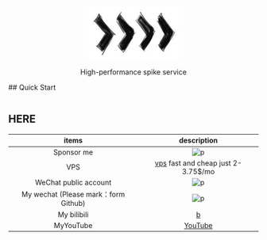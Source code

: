<p align="center">
<a href="https://github.com/googege/arrow"><img src="./arrow.png"></a>
</p>
<p align="center">
High-performance spike service
</p>
## Quick Start

```go

```
## HERE

|items|description|
|:---:|:---:|
|Sponsor me|![p](https://raw.githubusercontent.com/basicExploration/Demos/master/donate.png)|
|VPS|[vps](https://app.cloudcone.com/?ref=2525) fast and cheap just 2-3.75$/mo|
|WeChat public account|![p](https://raw.githubusercontent.com/googege/GOFamily/master/joinUsW.jpg)|
|My wechat (Please mark：form Github)|![p](https://raw.githubusercontent.com/googege/GOFamily/master/me.jpeg)|
|My bilibili|[b](https://space.bilibili.com/23170151)|
|MyYouTube|[YouTube](https://www.youtube.com/channel/UCM_-pFgD_HZDGD0yxfzguRQ?view_as=subscriber)|
